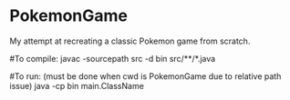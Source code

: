 # PokemonGame
My attempt at recreating a classic Pokemon game from scratch.


#To compile:
javac -sourcepath src -d bin src/**/*.java

#To run: (must be done when cwd is PokemonGame due to relative path issue)
java -cp bin main.ClassName